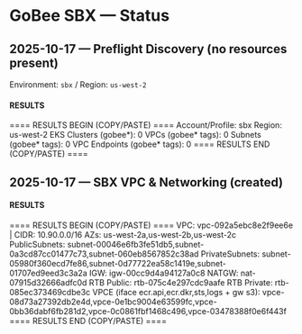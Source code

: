 # GoBee SBX — Status

## 2025-10-17 — Preflight Discovery (no resources present)
Environment: `sbx` / Region: `us-west-2`

#### RESULTS
==== RESULTS BEGIN (COPY/PASTE) ====
Account/Profile: sbx
Region: us-west-2
EKS Clusters (gobee*): 0
VPCs (gobee* tags): 0
Subnets (gobee* tags): 0
VPC Endpoints (gobee* tags): 0
==== RESULTS END (COPY/PASTE) ====

## 2025-10-17 — SBX VPC & Networking (created)

#### RESULTS
==== RESULTS BEGIN (COPY/PASTE) ====
VPC: vpc-092a5ebc8e2f9ee6e | CIDR: 10.90.0.0/16
AZs: us-west-2a,us-west-2b,us-west-2c
PublicSubnets: subnet-00046e6fb3fe51db5,subnet-0a3cd87cc01477c73,subnet-060eb8567852c38ad
PrivateSubnets: subnet-05980f360ecd7fe86,subnet-0d77722ea58c1419e,subnet-01707ed9eed3c3a2a
IGW: igw-00cc9d4a94127a0c8
NATGW: nat-07915d32666adfc0d
RTB Public: rtb-075c4e297cdc9aafe
RTB Private: rtb-085ec373469cdbe3c
VPCE (iface ecr.api,ecr.dkr,sts,logs + gw s3): vpce-08d73a27392db2e4d,vpce-0e1bc9004e63599fc,vpce-0bb36dabf6fb281d2,vpce-0c0861fbf1468c496,vpce-03478388f0e6f443f
==== RESULTS END (COPY/PASTE) ====
